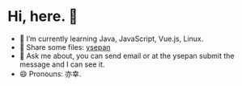 # Hi, here. 👋

<!--
**binggg/binggg** is a ✨ _special_ ✨ repository because its `README.md` (this file) appears on your GitHub profile.
Here are some ideas to get you started:
- 🔭 I’m currently working on ...
- 🌱 I’m currently learning ...
- 👯 I’m looking to collaborate on ...
- 🤔 I’m looking for help with ...
- 💬 Ask me about ...
- 📫 How to reach me: ...
- 😄 Pronouns: ...
- ⚡ Fun fact: ...
-->

- 🌱 I’m currently learning Java, JavaScript, Vue.js, Linux.
- 📼 Share some files: [ysepan](http://hencter.ysepan.com/)
- 💬 Ask me about, you can send email or at the ysepan submit the message and I can see it.
- 😄 Pronouns: 亦幸.
